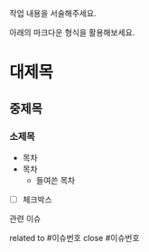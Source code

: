 작업 내용을 서술해주세요.

아래의 마크다운 형식을 활용해보세요.

# 대제목

## 중제목

### 소제목

- 목차
- 목차
  - 들여쓴 목차

- [ ] 체크박스

관련 이슈

related to #이슈번호
close #이슈번호

